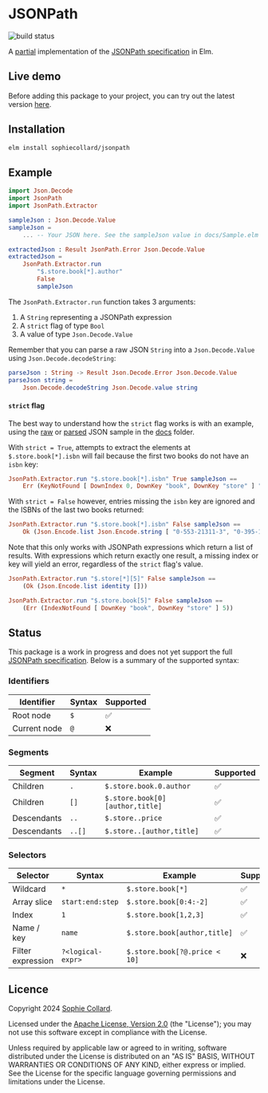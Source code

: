 # JSONPath

![build status](https://github.com/sophiecollard/jsonpath/actions/workflows/build.yml/badge.svg)

A [partial](#status) implementation of the [JSONPath specification](https://www.rfc-editor.org/rfc/rfc9535) in Elm.

## Live demo

Before adding this package to your project, you can try out the latest version [here](https://jsonpath-demo.lon1.cdn.digitaloceanspaces.com/index.html).

## Installation

```sh
elm install sophiecollard/jsonpath
```

## Example

```elm
import Json.Decode
import JsonPath
import JsonPath.Extractor

sampleJson : Json.Decode.Value
sampleJson =
    ... -- Your JSON here. See the sampleJson value in docs/Sample.elm for instance.

extractedJson : Result JsonPath.Error Json.Decode.Value
extractedJson =
    JsonPath.Extractor.run
        "$.store.book[*].author"
        False
        sampleJson
```

The `JsonPath.Extractor.run` function takes 3 arguments:
  1. A `String` representing a JSONPath expression
  2. A `strict` flag of type `Bool`
  3. A value of type `Json.Decode.Value`

Remember that you can parse a raw JSON `String` into a `Json.Decode.Value` using `Json.Decode.decodeString`:

```elm
parseJson : String -> Result Json.Decode.Error Json.Decode.Value
parseJson string =
    Json.Decode.decodeString Json.Decode.value string
```

#### `strict` flag

The best way to understand how the `strict` flag works is with an example, using the [raw](docs/sample.json) or [parsed](docs/Sample.elm) JSON sample in the [docs](docs/) folder.

With `strict = True`, attempts to extract the elements at `$.store.book[*].isbn` will fail because the first two books do not have an `isbn` key:

```elm
JsonPath.Extractor.run "$.store.book[*].isbn" True sampleJson ==
    Err (KeyNotFound [ DownIndex 0, DownKey "book", DownKey "store" ] "isbn")
```

With `strict = False` however, entries missing the `isbn` key are ignored and the ISBNs of the last two books returned:

```elm
JsonPath.Extractor.run "$.store.book[*].isbn" False sampleJson ==
    Ok (Json.Encode.list Json.Encode.string [ "0-553-21311-3", "0-395-19395-8" ])
```

Note that this only works with JSONPath expressions which return a list of results. With expressions which return exactly one result, a missing index or key will yield an error, regardless of the `strict` flag's value.

```elm
JsonPath.Extractor.run "$.store[*][5]" False sampleJson ==
    (Ok (Json.Encode.list identity []))

JsonPath.Extractor.run "$.store.book[5]" False sampleJson ==
    (Err (IndexNotFound [ DownKey "book", DownKey "store" ] 5))
```

## Status

This package is a work in progress and does not yet support the full [JSONPath specification](https://www.rfc-editor.org/rfc/rfc9535). Below is a summary of the supported syntax:

### Identifiers

| Identifier   | Syntax | Supported |
| ------------ | ------ | --------- |
| Root node    | `$`    | ✅        |
| Current node | `@`    | ❌        |

### Segments

| Segment     | Syntax | Example                         | Supported |
| ----------- | ------ | ------------------------------- | --------- |
| Children    | `.`    | `$.store.book.0.author`         | ✅        |
| Children    | `[]`   | `$.store.book[0][author,title]` | ✅        |
| Descendants | `..`   | `$.store..price`                | ✅        |
| Descendants | `..[]` | `$.store..[author,title]`       | ✅        |

### Selectors

| Selector          | Syntax            | Example                       | Supported |
| ----------------- | ----------------- | ----------------------------- | --------- |
| Wildcard          | `*`               | `$.store.book[*]`             | ✅        |
| Array slice       | `start:end:step`  | `$.store.book[0:4:-2]`        | ✅        |
| Index             | `1`               | `$.store.book[1,2,3] `        | ✅        |
| Name / key        | `name`            | `$.store.book[author,title]`  | ✅        |
| Filter expression | `?<logical-expr>` | `$.store.book[?@.price < 10]` | ❌        |

## Licence

Copyright 2024 [Sophie Collard](https://github.com/sophiecollard).

Licensed under the [Apache License, Version 2.0](http://www.apache.org/licenses/LICENSE-2.0) (the "License"); you may not use this software except in compliance with the License.

Unless required by applicable law or agreed to in writing, software distributed under the License is distributed on an "AS IS" BASIS, WITHOUT WARRANTIES OR CONDITIONS OF ANY KIND, either express or implied. See the License for the specific language governing permissions and limitations under the License.

